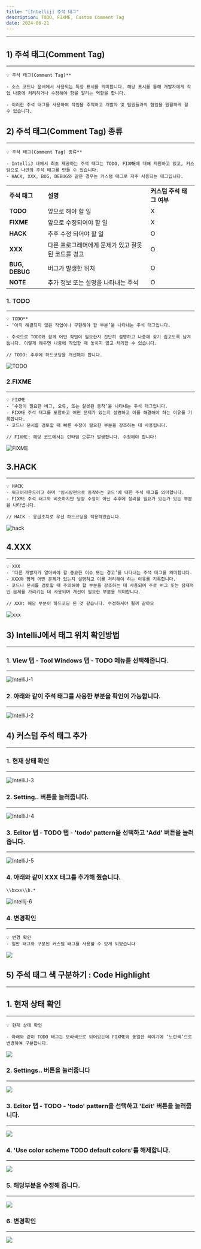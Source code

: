 ```yaml
---
title: "[Intellij] 주석 태그"
description: TODO, FIXME, Custom Comment Tag
date: 2024-06-21
---
```


---
## 1) 주석 태그(Comment Tag)
---

```
💡 주석 태그(Comment Tag)**  
  
- 소스 코드나 문서에서 사용되는 특정 표시를 의미합니다. 해당 표시를 통해 개발자에게 작업 나중에 처리하거나 수정해야 함을 알리는 역할을 합니다.  
  
- 이러한 주석 태그를 사용하여 작업을 추적하고 개발자 및 팀원들과의 협업을 원활하게 할 수 있습니다.
```

## 2) 주석 태그(Comment Tag) 종류
---

```
💡 주석 태그(Comment Tag) 종류**  
  
- IntelliJ 내에서 최초 제공하는 주석 태그는 TODO, FIXME에 대해 지원하고 있고, 커스텀으로 나만의 주석 태그를 만들 수 있습니다.  
- HACK, XXX, BUG, DEBUG와 같은 경우는 커스텀 태그로 자주 사용되는 태그입니다.
```

|   |   |   |
|---|---|---|
|**주석 태그**|**설명**|**커스텀 주석 태그 여부**|
|**TODO**|앞으로 해야 할 일|X|
|**FIXME**|앞으로 수정되어야 할 일|X|
|**HACK**|추후 수정 되어야 할 일|O|
|**XXX**|다른 프로그래머에게 문제가 있고 잘못된 코드를 경고|O|
|**BUG, DEBUG**|버그가 발생한 위치|O|
|**NOTE**|추가 정보 또는 설명을 나타내는 주석|O|

### 1. TODO
---
```
💡 TODO**  
- ‘아직 해결되지 않은 작업이나 구현해야 할 부분’을 나타내는 주석 태그입니다.  
  
- 주석으로 TODO와 함께 어떤 작업이 필요한지 간단히 설명하고 나중에 찾기 쉽고도록 남겨둡니다. 이렇게 해두면 나중에 작업할 때 놓치지 않고 처리할 수 있습니다.
```

```
// TODO: 추후에 하드코딩을 개선해야 합니다.
```
![TODO](../../../../public/todo/todo.png)

### 2.FIXME
---
```
💡 FIXME 
- ‘수정이 필요한 버그, 오류, 또는 잘못된 동작’을 나타내는 주석 태그입니다.  
- FIXME 주석 태그를 포함하고 어떤 문제가 있는지 설명하고 이를 해결해야 하는 이유를 기록합니다.  
- 코드나 문서를 검토할 때 빠른 수정이 필요한 부분을 강조하는 데 사용됩니다.
```

```
// FIXME: 해당 코드에서는 런타임 오류가 발생합니다. 수정해야 합니다!
```

![FIXME](../../../../public/todo/fixme.png)

## 3.HACK
---
```
💡 HACK
- 워크어라운드라고 하며 '임시방편으로 동작하는 코드'에 대한 주석 태그를 의미합니다.
- FIXME 주석 태그와 비슷하지만 당장 수정이 아닌 추후에 정리할 필요가 있는가 있는 부분을 나타냅니다.
```

```
// HACK : 응급조치로 우선 하드코딩을 적용하였습니다.
```

![hack](../../../../public/todo/hack.png)

## 4.XXX
---
```
💡 XXX
- ‘다른 개발자가 알아봐야 할 중요한 이슈 또는 경고’를 나타내는 주석 태그를 의미합니다.
- XXX와 함께 어떤 문제가 있는지 설명하고 이를 처리해야 하는 이유를 기록합니다. 
- 코드나 문서를 검토할 때 주의해야 할 부분을 강조하는 데 사용되며 주로 버그 또는 잠재적인 문제를 가리키는 데 사용되며 개선이 필요한 부분을 의미합니다.
```

```
// XXX: 해당 부분이 하드코딩 된 것 같습니다. 수정하셔야 될꺼 같아요
```

![xxx](../../../../public/todo/xxx.png)

## 3) IntelliJ에서 태그 위치 확인방법
---


### 1. View 탭 - Tool Windows 탭 - TODO 메뉴를 선택해줍니다.
---

![IntelliJ-1](../../../../public/todo/intellij-1.png)


### 2. 아래와 같이 주석 태그를 사용한 부분을 확인이 가능합니다.
---

![IntelliJ-2](../../../../public/todo/intellij-2.png)

## 4) 커스텀 주석 태그 추가
---


### 1. 현재 상태 확인
---

![IntelliJ-3](../../../../public/todo/intellij-3.png)


### 2. Setting.. 버튼을 눌러줍니다.
---

![IntelliJ-4](../../../../public/todo/intellij-4.png)


### 3. Editor 탭 - TODO 탭 - 'todo' pattern을 선택하고 'Add' 버튼을 눌러줍니다.
---

![IntelliJ-5](../../../../public/todo/intellij-5.png)


### 4. 아래와 같이 XXX 태그를 추가해 줬습니다.

```
\\bxxx\\b.*
```

![intellij-6](../../../../public/todo/intellij-6.png)


### 4. 변경확인
---

```
💡 변경 확인
- 일반 태그와 구분된 커스텀 태그를 사용할 수 있게 되었습니다
```

![](../../../../public/todo/intellij-8.png)


## 5) 주석 태그 색 구분하기 : Code Highlight
---


## 1. 현재 상태 확인
---
```
💡 현재 상태 확인
  
- 아래와 같이 TODO 태그는 보라색으로 되어있는데 FIXME와 동일한 색이기에 ‘노란색’으로 변경하여 구분합니다.
```

![](../../../../public/todo/intellij-9.png)



### 2. Settings.. 버튼을 눌러줍니다
---

![](../../../../public/todo/intellij-10.png)



### 3. Editor 탭 - TODO - 'todo' pattern을 선택하고 'Edit' 버튼을 눌러줍니다.
---

![](../../../../public/todo/intellij-11.png)



### 4. 'Use color scheme TODO default colors'를 해제합니다.
---

![](../../../../public/todo/intellij-12.png)




### 5. 해당부분을 수정해 줍니다.
---

![](../../../../public/todo/intellij-13.png)



### 6. 변경확인
---

![](../../../../public/todo/intellij-14.png)